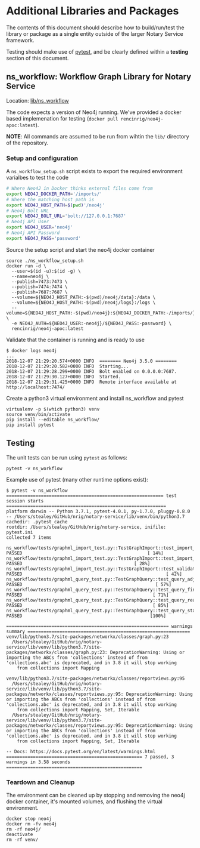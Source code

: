 # Additional Libraries and Packages

The contents of this document should describe how to build/run/test the library or package as a single entity outside of the larger Notary Service framework.

Testing should make use of [pytest](https://docs.pytest.org/en/latest/), and be clearly defined within a **testing** section of this document.

## ns_workflow: Workflow Graph Library for Notary Service

Location: [lib/ns_workflow](ns_workflow/)

The code expects a version of Neo4j running. We've provided a docker based implemenation for testing (`docker pull rencinrig/neo4j-apoc:latest`). 

**NOTE**: All commands are assumed to be run from wihtin the `lib/` directory of the repository.

### Setup and configuration

A `ns_workflow_setup.sh` script exists to export the required environment varialbes to test the code

```bash
# Where Neo4J in Docker thinks external files come from
export NEO4J_DOCKER_PATH='/imports/'
# Where the matching host path is
export NEO4J_HOST_PATH=$(pwd)'/neo4j'
# Neo4j Bolt URL
export NEO4J_BOLT_URL='bolt://127.0.0.1:7687'
# Neo4j API User
export NEO4J_USER='neo4j'
# Neo4j API Password
export NEO4J_PASS='password'
```

Source the setup script and start the neo4j docker container

```
source ./ns_workflow_setup.sh
docker run -d \
  --user=$(id -u):$(id -g) \
  --name=neo4j \
  --publish=7473:7473 \
  --publish=7474:7474 \
  --publish=7687:7687 \
  --volume=${NEO4J_HOST_PATH:-$(pwd)/neo4j/data}:/data \
  --volume=${NEO4J_HOST_PATH:-$(pwd)/neo4j/logs}:/logs \
  --volume=${NEO4J_HOST_PATH:-$(pwd)/neo4j}:${NEO4J_DOCKER_PATH:-/imports/} \
  -e NEO4J_AUTH=${NEO4J_USER:-neo4j}/${NEO4J_PASS:-password} \
  rencinrig/neo4j-apoc:latest
```

Validate that the container is running and is ready to use

```console
$ docker logs neo4j
...
2018-12-07 21:29:20.574+0000 INFO  ======== Neo4j 3.5.0 ========
2018-12-07 21:29:20.582+0000 INFO  Starting...
2018-12-07 21:29:28.299+0000 INFO  Bolt enabled on 0.0.0.0:7687.
2018-12-07 21:29:30.127+0000 INFO  Started.
2018-12-07 21:29:31.425+0000 INFO  Remote interface available at http://localhost:7474/
```



Create a python3 virtual environment and install ns_workflow and pytest

```
virtualenv -p $(which python3) venv
source venv/bin/activate
pip install --editable ns_workflow/
pip install pytest
```

## Testing

The unit tests can be run using `pytest` as follows:

```
pytest -v ns_workflow
```

Example use of pytest (many other runtime options exist):

```console
$ pytest -v ns_workflow
=========================================================== test session starts ============================================================
platform darwin -- Python 3.7.1, pytest-4.0.1, py-1.7.0, pluggy-0.8.0 -- /Users/stealey/GitHub/nrig/notary-service/lib/venv/bin/python3.7
cachedir: .pytest_cache
rootdir: /Users/stealey/GitHub/nrig/notary-service, inifile: pytest.ini
collected 7 items

ns_workflow/tests/graphml_import_test.py::TestGraphImport::test_import_workflow PASSED                                               [ 14%]
ns_workflow/tests/graphml_import_test.py::TestGraphImport::test_import_workflow_auto PASSED                                          [ 28%]
ns_workflow/tests/graphml_import_test.py::TestGraphImport::test_validate PASSED                                                      [ 42%]
ns_workflow/tests/graphml_query_test.py::TestGraphQuery::test_query_adjacent PASSED                                                  [ 57%]
ns_workflow/tests/graphml_query_test.py::TestGraphQuery::test_query_find_node PASSED                                                 [ 71%]
ns_workflow/tests/graphml_query_test.py::TestGraphQuery::test_query_reachable PASSED                                                 [ 85%]
ns_workflow/tests/graphml_query_test.py::TestGraphQuery::test_query_start_node PASSED                                                [100%]

============================================================= warnings summary =============================================================
venv/lib/python3.7/site-packages/networkx/classes/graph.py:23
  /Users/stealey/GitHub/nrig/notary-service/lib/venv/lib/python3.7/site-packages/networkx/classes/graph.py:23: DeprecationWarning: Using or importing the ABCs from 'collections' instead of from 'collections.abc' is deprecated, and in 3.8 it will stop working
    from collections import Mapping

venv/lib/python3.7/site-packages/networkx/classes/reportviews.py:95
  /Users/stealey/GitHub/nrig/notary-service/lib/venv/lib/python3.7/site-packages/networkx/classes/reportviews.py:95: DeprecationWarning: Using or importing the ABCs from 'collections' instead of from 'collections.abc' is deprecated, and in 3.8 it will stop working
    from collections import Mapping, Set, Iterable
  /Users/stealey/GitHub/nrig/notary-service/lib/venv/lib/python3.7/site-packages/networkx/classes/reportviews.py:95: DeprecationWarning: Using or importing the ABCs from 'collections' instead of from 'collections.abc' is deprecated, and in 3.8 it will stop working
    from collections import Mapping, Set, Iterable

-- Docs: https://docs.pytest.org/en/latest/warnings.html
=================================================== 7 passed, 3 warnings in 3.58 seconds ===================================================
```

### Teardown and Cleanup

The environment can be cleaned up by stopping and removing the neo4j docker container, it's mounted volumes, and flushing the virtual environment.

```
docker stop neo4j
docker rm -fv neo4j
rm -rf neo4j/
deactivate
rm -rf venv/
```

